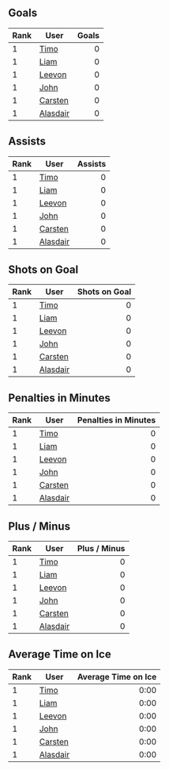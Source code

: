 ## Goals
| Rank | User | Goals |
| :--- | ---- | ---------: |
| 1 | [Timo](https://github.com/llevasseur/fantasy-hockey-league/blob/main/ROSTERS.md#Timo) |  0 |
| 1 | [Liam](https://github.com/llevasseur/fantasy-hockey-league/blob/main/ROSTERS.md#Liam) |  0 |
| 1 | [Leevon](https://github.com/llevasseur/fantasy-hockey-league/blob/main/ROSTERS.md#Leevon) |  0 |
| 1 | [John](https://github.com/llevasseur/fantasy-hockey-league/blob/main/ROSTERS.md#John) |  0 |
| 1 | [Carsten](https://github.com/llevasseur/fantasy-hockey-league/blob/main/ROSTERS.md#Carsten) |  0 |
| 1 | [Alasdair](https://github.com/llevasseur/fantasy-hockey-league/blob/main/ROSTERS.md#Alasdair) |  0 |
## Assists
| Rank | User | Assists |
| :--- | ---- | ---------: |
| 1 | [Timo](https://github.com/llevasseur/fantasy-hockey-league/blob/main/ROSTERS.md#Timo) |  0 |
| 1 | [Liam](https://github.com/llevasseur/fantasy-hockey-league/blob/main/ROSTERS.md#Liam) |  0 |
| 1 | [Leevon](https://github.com/llevasseur/fantasy-hockey-league/blob/main/ROSTERS.md#Leevon) |  0 |
| 1 | [John](https://github.com/llevasseur/fantasy-hockey-league/blob/main/ROSTERS.md#John) |  0 |
| 1 | [Carsten](https://github.com/llevasseur/fantasy-hockey-league/blob/main/ROSTERS.md#Carsten) |  0 |
| 1 | [Alasdair](https://github.com/llevasseur/fantasy-hockey-league/blob/main/ROSTERS.md#Alasdair) |  0 |
## Shots on Goal
| Rank | User | Shots on Goal |
| :--- | ---- | ---------: |
| 1 | [Timo](https://github.com/llevasseur/fantasy-hockey-league/blob/main/ROSTERS.md#Timo) |  0 |
| 1 | [Liam](https://github.com/llevasseur/fantasy-hockey-league/blob/main/ROSTERS.md#Liam) |  0 |
| 1 | [Leevon](https://github.com/llevasseur/fantasy-hockey-league/blob/main/ROSTERS.md#Leevon) |  0 |
| 1 | [John](https://github.com/llevasseur/fantasy-hockey-league/blob/main/ROSTERS.md#John) |  0 |
| 1 | [Carsten](https://github.com/llevasseur/fantasy-hockey-league/blob/main/ROSTERS.md#Carsten) |  0 |
| 1 | [Alasdair](https://github.com/llevasseur/fantasy-hockey-league/blob/main/ROSTERS.md#Alasdair) |  0 |
## Penalties in Minutes
| Rank | User | Penalties in Minutes |
| :--- | ---- | ---------: |
| 1 | [Timo](https://github.com/llevasseur/fantasy-hockey-league/blob/main/ROSTERS.md#Timo) |  0 |
| 1 | [Liam](https://github.com/llevasseur/fantasy-hockey-league/blob/main/ROSTERS.md#Liam) |  0 |
| 1 | [Leevon](https://github.com/llevasseur/fantasy-hockey-league/blob/main/ROSTERS.md#Leevon) |  0 |
| 1 | [John](https://github.com/llevasseur/fantasy-hockey-league/blob/main/ROSTERS.md#John) |  0 |
| 1 | [Carsten](https://github.com/llevasseur/fantasy-hockey-league/blob/main/ROSTERS.md#Carsten) |  0 |
| 1 | [Alasdair](https://github.com/llevasseur/fantasy-hockey-league/blob/main/ROSTERS.md#Alasdair) |  0 |
## Plus / Minus
| Rank | User | Plus / Minus |
| :--- | ---- | ---------: |
| 1 | [Timo](https://github.com/llevasseur/fantasy-hockey-league/blob/main/ROSTERS.md#Timo) |  0 |
| 1 | [Liam](https://github.com/llevasseur/fantasy-hockey-league/blob/main/ROSTERS.md#Liam) |  0 |
| 1 | [Leevon](https://github.com/llevasseur/fantasy-hockey-league/blob/main/ROSTERS.md#Leevon) |  0 |
| 1 | [John](https://github.com/llevasseur/fantasy-hockey-league/blob/main/ROSTERS.md#John) |  0 |
| 1 | [Carsten](https://github.com/llevasseur/fantasy-hockey-league/blob/main/ROSTERS.md#Carsten) |  0 |
| 1 | [Alasdair](https://github.com/llevasseur/fantasy-hockey-league/blob/main/ROSTERS.md#Alasdair) |  0 |
## Average Time on Ice
| Rank | User | Average Time on Ice |
| :--- | ---- | ---------: |
| 1 | [Timo](https://github.com/llevasseur/fantasy-hockey-league/blob/main/ROSTERS.md#Timo) |  0:00 |
| 1 | [Liam](https://github.com/llevasseur/fantasy-hockey-league/blob/main/ROSTERS.md#Liam) |  0:00 |
| 1 | [Leevon](https://github.com/llevasseur/fantasy-hockey-league/blob/main/ROSTERS.md#Leevon) |  0:00 |
| 1 | [John](https://github.com/llevasseur/fantasy-hockey-league/blob/main/ROSTERS.md#John) |  0:00 |
| 1 | [Carsten](https://github.com/llevasseur/fantasy-hockey-league/blob/main/ROSTERS.md#Carsten) |  0:00 |
| 1 | [Alasdair](https://github.com/llevasseur/fantasy-hockey-league/blob/main/ROSTERS.md#Alasdair) |  0:00 |
